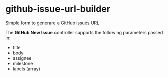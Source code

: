 # github-issue-url-builder
Simple form to generare a GitHub issues URL

The **GitHub New Issue** controller supports the following parameters passed in:
* title
* body
* assignee
* milestone
* labels (array)

